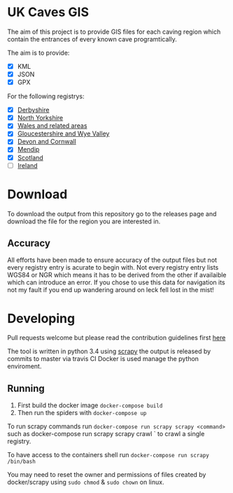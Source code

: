 # UK Caves GIS
The aim of this project is to provide GIS files for each caving region which contain the entrances of every known cave programtically.

The aim is to provide:

- [x] KML
- [x] JSON
- [x] GPX

For the following registrys:
- [x] [Derbyshire](https://registry.thedca.org.uk/])
- [x] [North Yorkshire](https://cncc.org.uk/caving/caves/index.php?keyword=&sort=last_updated%20DESC)
- [x] [Wales and related areas](http://www.cambriancavingcouncil.org.uk/registry/ccr_registry.php?reg=All+Wales+and+the+Marches&nam=)
- [x] [Gloucestershire and Wye Valley](http://www.fodccag.org.uk/registry/registrysearch.php)
- [X] [Devon and Cornwall](https://dcuc.org.uk/registry/r/registrysearch.php)
- [x] [Mendip](http://www.mcra.org.uk/registry/)
- [x] [Scotland](http://registry.gsg.org.uk/sr/registrysearch.php)
- [ ] [Ireland](http://www.ubss.org.uk/search_irishcaves.php)

# Download
To download the output from this repository go to the releases page and download the file for the region you are interested in.

## Accuracy
All efforts have been made to ensure accuracy of the output files but not every registry entry is acurate to begin with. Not every registry entry lists WGS84 or NGR which means it has to be derived from the other if availaible which can introduce an error. If you chose to use this data for navigation its not my fault if you end up wandering around on leck fell lost in the mist!

# Developing
Pull requests welcome but please read the contribution guidelines first [here](.github/contributing.md)

The tool is written in python 3.4 using [scrapy](https://scrapy.org/) the output is released by commits to master via travis CI
Docker is used manage the python enviroment.

## Running
1. First build the docker image `docker-compose build`
1. Then run the spiders with `docker-compose up`

To run scrapy commands run `docker-compose run scrapy scrapy <command>` such as docker-compose run scrapy scrapy crawl <registry>` to crawl a single registry.

To have access to the containers shell run `docker-compose run scrapy /bin/bash`

You may need to reset the owner and permissions of files created by docker/scrapy using `sudo chmod` & `sudo chown` on linux.
